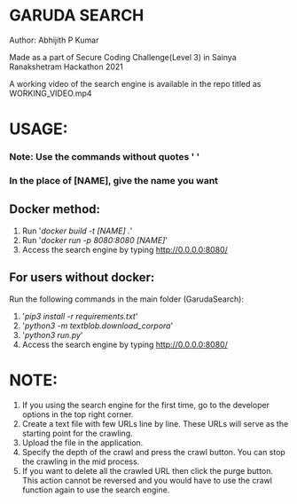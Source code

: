 
# GARUDA SEARCH

Author: Abhijith P Kumar

Made as a part of Secure Coding Challenge(Level 3) in Sainya Ranakshetram Hackathon 2021

A working video of the search engine is available in the repo titled as WORKING_VIDEO.mp4

# USAGE:

### Note: Use the commands without quotes ' '
### In the place of [NAME], give the name you want

## Docker method:

1. Run '*docker build -t [NAME] .*'
2. Run '*docker run -p 8080:8080 [NAME]*'
3. Access the search engine by typing http://0.0.0.0:8080/


## For users without docker:

Run the following commands in the main folder (GarudaSearch):

1. '*pip3 install -r requirements.txt*' 
2. '*python3 -m textblob.download_corpora*'
3. '*python3 run.py*'
4. Access the search engine by typing http://0.0.0.0:8080/ 

# NOTE:

1. If you using the search engine for the first time, go to the developer options in the top right corner.
2. Create a text file with few URLs line by line. These URLs will serve as the starting point for the crawling.
3. Upload the file in the application.
4. Specify the depth of the crawl and press the crawl button. You can stop the crawling in the mid process. 
5. If you want to delete all the crawled URL then click the purge button. This action cannot be reversed and you would have to use the crawl function again to use the search engine.

